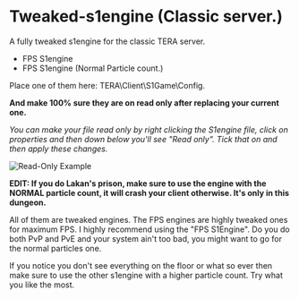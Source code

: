 # Tweaked-s1engine (Classic server.)
A fully tweaked s1engine for the classic TERA server.

- FPS S1engine
- FPS S1engine (Normal Particle count.)

Place one of them here: TERA\Client\S1Game\Config.

__And make 100% sure they are on read only after replacing your current one.__

_You can make your file read only by right clicking the S1engine file, click on properties and then down below you'll see "Read only".
Tick that on and then apply these changes._

![Read-Only Example](https://i.imgur.com/d9kfprc.png)

__EDIT: If you do Lakan's prison, make sure to use the engine with the NORMAL particle count, it will crash your client otherwise. It's only in this dungeon.__

All of them are tweaked engines. The FPS engines are highly tweaked ones for maximum FPS. I highly recommend using the "FPS S1Engine". Do you do both PvP and PvE and your system ain't too bad, you might want to go for the normal particles one.

If you notice you don't see everything on the floor or what so ever then make sure to use the other s1engine with a higher particle count. Try what you like the most.
